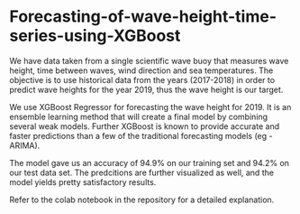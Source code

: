 # Forecasting-of-wave-height-time-series-using-XGBoost

We have data taken from a single scientific wave buoy that measures wave height, time between waves, wind direction and sea temperatures. The objective is to use historical data from the years (2017-2018) in order to predict wave heights for the year 2019, thus the wave height is our target.

We use XGBoost Regressor for forecasting the wave height for 2019. It is an ensemble learning method that will create a final model by combining several weak models. Further XGBoost is known to provide accurate and faster predictions than a few of the traditional forecasting models (eg - ARIMA).

The model gave us an accuracy of 94.9% on our training set and 94.2% on our test data set. The predcitions are further visualized as well, and the model yields pretty satisfactory results.

Refer to the colab notebook in the repository for a detailed explanation.
